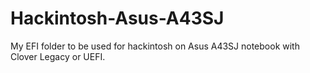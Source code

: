 # Hackintosh-Asus-A43SJ
My EFI folder to be used for hackintosh on Asus A43SJ notebook with Clover Legacy or UEFI.
